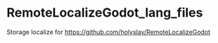 # RemoteLocalizeGodot_lang_files

Storage localize for https://github.com/holyslav/RemoteLocalizeGodot
